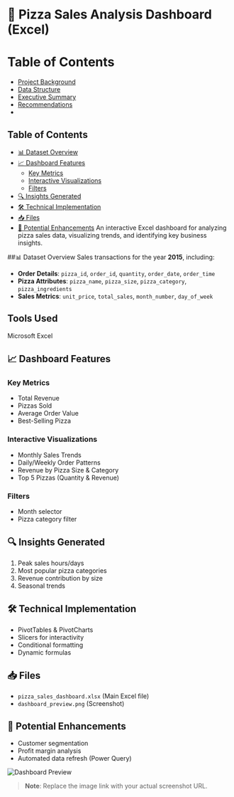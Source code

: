 # 🍕 Pizza Sales Analysis Dashboard (Excel)

# Table of Contents
* [Project Background](#project-background)
* [Data Structure](#data-structure)
* [Executive Summary](#executive-summary)
* [Recommendations](#recommendations)
* 
## Table of Contents
- [📊 Dataset Overview](#-dataset-overview)
- [📈 Dashboard Features](#-dashboard-features)
  - [Key Metrics](#key-metrics)
  - [Interactive Visualizations](#interactive-visualizations)
  - [Filters](#filters)
- [🔍 Insights Generated](#-insights-generated)
- [🛠️ Technical Implementation](#️-technical-implementation)
- [📥 Files](#-files)
- [🚀 Potential Enhancements](#-potential-enhancements)
An interactive Excel dashboard for analyzing pizza sales data, visualizing trends, and identifying key business insights.

##📊 Dataset Overview
Sales transactions for the year **2015**, including:
- **Order Details**: `pizza_id`, `order_id`, `quantity`, `order_date`, `order_time`
- **Pizza Attributes**: `pizza_name`, `pizza_size`, `pizza_category`, `pizza_ingredients`
- **Sales Metrics**: `unit_price`, `total_sales`, `month_number`, `day_of_week`

## Tools Used
Microsoft Excel

## 📈 Dashboard Features
### Key Metrics
- Total Revenue
- Pizzas Sold
- Average Order Value
- Best-Selling Pizza

### Interactive Visualizations
- Monthly Sales Trends
- Daily/Weekly Order Patterns
- Revenue by Pizza Size & Category
- Top 5 Pizzas (Quantity & Revenue)

### Filters
- Month selector
- Pizza category filter

## 🔍 Insights Generated
1. Peak sales hours/days
2. Most popular pizza categories
3. Revenue contribution by size
4. Seasonal trends

## 🛠️ Technical Implementation
- PivotTables & PivotCharts
- Slicers for interactivity
- Conditional formatting
- Dynamic formulas

## 📥 Files
- `pizza_sales_dashboard.xlsx` (Main Excel file)
- `dashboard_preview.png` (Screenshot)

## 🚀 Potential Enhancements
- Customer segmentation
- Profit margin analysis
- Automated data refresh (Power Query)

![Dashboard Preview](https://github.com/user-attachments/assets/d03861f7-7c48-462d-bbea-d1d34325c17f)

> **Note**: Replace the image link with your actual screenshot URL.
